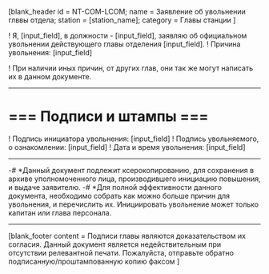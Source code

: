 [blank_header
id = NT-COM-LCOM;
name = Заявление об увольнении глввы отдела;
station = [station_name];
category = Главы станции
]

! Я, [input_field], в должности - [input_field], заявляю об официальном увольнении действующего главы отделения [input_field].
! Причина увольнения: [input_field]

! При наличии иных причин, от других глав, они так же могут написать их в данном документе.

---

# === Подписи и штампы ===

! Подпись инициатора увольнения: [input_field]
! Подпись увольняемого, о ознакомлении: [input_field]
! Дата и время увольнения: [input_field]

---

-# *Данный документ подлежит ксерокопированию, для сохранения в архиве уполномоченного лица, производившего инициацию повышения, и выдаче заявителю.
-# *Для полной эффективности данного документа, необходимо собрать как можно больше причин для увольнения, и перечислить их. Инициировать увольнение может только капитан или глава персонала.

---

[blank_footer
content = Подписи главы являются доказательством их согласия.
Данный документ является недействительным при отсутствии релевантной печати.
Пожалуйста, отправьте обратно подписанную/проштампованную копию факсом
]
